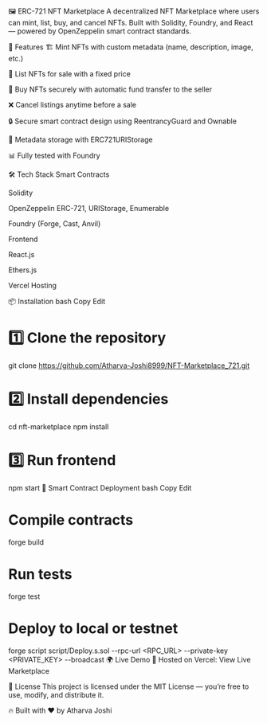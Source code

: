 🖼️ ERC-721 NFT Marketplace
A decentralized NFT Marketplace where users can mint, list, buy, and cancel NFTs.
Built with Solidity, Foundry, and React — powered by OpenZeppelin smart contract standards.

🚀 Features
🏗 Mint NFTs with custom metadata (name, description, image, etc.)

📜 List NFTs for sale with a fixed price

💸 Buy NFTs securely with automatic fund transfer to the seller

❌ Cancel listings anytime before a sale

🔒 Secure smart contract design using ReentrancyGuard and Ownable

📂 Metadata storage with ERC721URIStorage

📊 Fully tested with Foundry

🛠️ Tech Stack
Smart Contracts

Solidity

OpenZeppelin ERC-721, URIStorage, Enumerable

Foundry (Forge, Cast, Anvil)

Frontend

React.js

Ethers.js

Vercel Hosting

📦 Installation
bash
Copy
Edit
# 1️⃣ Clone the repository
git clone https://github.com/Atharva-Joshi8999/NFT-Marketplace_721.git

# 2️⃣ Install dependencies
cd nft-marketplace
npm install

# 3️⃣ Run frontend
npm start
🔑 Smart Contract Deployment
bash
Copy
Edit
# Compile contracts
forge build

# Run tests
forge test

# Deploy to local or testnet
forge script script/Deploy.s.sol --rpc-url <RPC_URL> --private-key <PRIVATE_KEY> --broadcast
🌍 Live Demo
🚀 Hosted on Vercel: View Live Marketplace

📄 License
This project is licensed under the MIT License — you’re free to use, modify, and distribute it.

🔥 Built with ❤️ by Atharva Joshi
